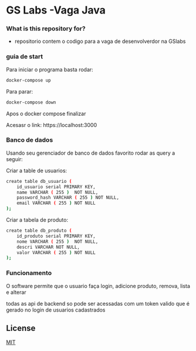 # GS Labs -Vaga Java

### What is this repository for?

- repositorio contem o codigo para a vaga de desenvolverdor na GSlabs

### guia de start

Para iniciar o programa basta rodar:

```bash
docker-compose up
```

Para parar:

```bash
docker-compose down
```

Apos o docker compose finalizar

Acesasr o link: https://localhost:3000

### Banco de dados

Usando seu gerenciador de banco de dados favorito rodar as query a seguir:

Criar a table de usuarios:

```bash
create table db_usuario (
    id_usuario serial PRIMARY KEY,
	name VARCHAR ( 255 )  NOT NULL,
	password_hash VARCHAR ( 255 ) NOT NULL,
	email VARCHAR ( 255 ) NOT NULL
);
```

Criar a tabela de produto:

```bash
create table db_produto (
    id_produto serial PRIMARY KEY,
	nome VARCHAR ( 255 )  NOT NULL,
	descri VARCHAR NOT NULL,
	valor VARCHAR ( 255 ) NOT NULL
);
```

### Funcionamento

O software permite que o usuario faça login, adicione produto, remova, lista e alterar

todas as api de backend so pode ser acessadas com um token valido que é gerado no login de usuarios cadastrados

## License

[MIT](https://choosealicense.com/licenses/mit/)
